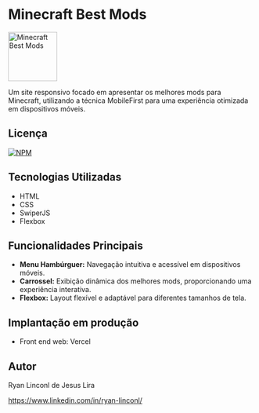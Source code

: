 # Minecraft Best Mods

<img src="https://icons.iconarchive.com/icons/papirus-team/papirus-apps/512/minecraft-icon.png" alt="Minecraft Best Mods" width="100" height="100">

Um site responsivo focado em apresentar os melhores mods para Minecraft, utilizando a técnica MobileFirst para uma experiência otimizada em dispositivos móveis.

## Licença
[![NPM](https://img.shields.io/npm/l/react)](https://github.com/RyanLinconl/atravessando-a-rua/blob/main/LICENSE) 

## Tecnologias Utilizadas
- HTML
- CSS
- SwiperJS
- Flexbox

## Funcionalidades Principais
- **Menu Hambúrguer:** Navegação intuitiva e acessível em dispositivos móveis.
- **Carrossel:** Exibição dinâmica dos melhores mods, proporcionando uma experiência interativa.
- **Flexbox:** Layout flexível e adaptável para diferentes tamanhos de tela.

## Implantação em produção
- Front end web: Vercel

## Autor
Ryan Linconl de Jesus Lira

https://www.linkedin.com/in/ryan-linconl/
